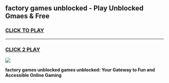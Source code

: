 
## factory games unblocked - Play Unblocked Gmaes & Free
<h3>
<a href="https://news.freeplayer.one?title=factory_games_unblocked&ref=23F">CLICK TO PLAY</a></h3>
<hr>

<h3>
<a href="https://news.freeplayer.one?title=factory_games_unblocked&ref=23F">CLICK 2 PLAY</a>
  
</h3>

<a href="https://news.freeplayer.one?title=factory_games_unblocked&ref=23F/"><img src="https://clearcache.store/games.png"></a>


**factory games unblocked games unblocked: Your Gateway to Fun and Accessible Online Gaming**
